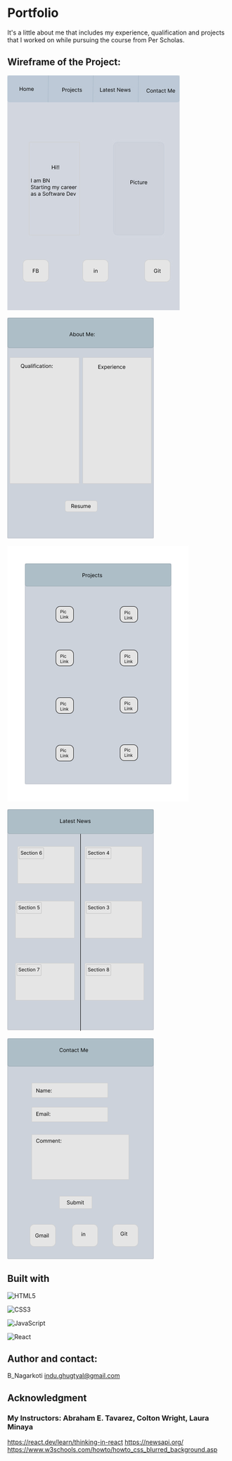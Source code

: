 # Portfolio
It's a little about me that includes my experience, qualification and projects that I worked on while pursuing the course from Per Scholas.


## Wireframe of the Project:

![Home](./src/assest/homePage.jpg)

![About Me](./src/assest/aboutMe.png)

![Projects](./src/assest/projects.png)

![Latest News](./src/assest/latestNews.png)

![Contact Me](./src/assest/contactMe.png)


## Built with 

![HTML5](https://img.shields.io/badge/html5-%23E34F26.svg?style=for-the-badge&logo=html5&logoColor=white)

![CSS3](https://img.shields.io/badge/css3-%231572B6.svg?style=for-the-badge&logo=css3&logoColor=white)

![JavaScript](https://img.shields.io/badge/javascript-%23323330.svg?style=for-the-badge&logo=javascript&logoColor=%23F7DF1E)

![React](https://img.shields.io/badge/-ReactJs-61DAFB?logo=react)



## Author and contact:
B_Nagarkoti 
indu.ghugtyal@gmail.com

## Acknowledgment
### My Instructors: Abraham E. Tavarez, Colton Wright, Laura Minaya

https://react.dev/learn/thinking-in-react
https://newsapi.org/
https://www.w3schools.com/howto/howto_css_blurred_background.asp
